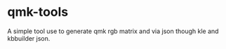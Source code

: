 # qmk-tools
A simple tool use to generate qmk rgb matrix and via json though kle and kbbuilder json.
